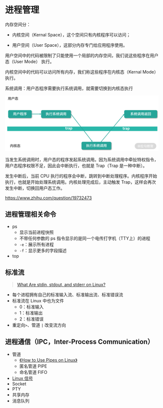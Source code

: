 
# 进程管理
内存空间分：

- 内核空间（Kernal Space），这个空间只有内核程序可以访问；

- 用户空间（User Space），这部分内存专门给应用程序使用。

用户空间中的代码被限制了只能使用一个局部的内存空间，我们说这些程序在用户态（User Mode） 执行。

内核空间中的代码可以访问所有内存，我们称这些程序在内核态（Kernal Mode） 执行。



系统调用：用户态程序需要执行系统调用，就需要切换到内核态执行

<img src="./images/CgqCHl-Sm3mAG_x-AAC5MxhOcCc621.png" alt="Lark20201023-165439.png" style="zoom: 50%;" />

当发生系统调用时，用户态的程序发起系统调用。因为系统调用中牵扯特权指令，用户态程序权限不足，因此会中断执行，也就是 Trap（Trap 是一种中断）。

发生中断后，当前 CPU 执行的程序会中断，跳转到中断处理程序。内核程序开始执行，也就是开始处理系统调用。内核处理完成后，主动触发 Trap，这样会再次发生中断，切换回用户态工作。





https://www.zhihu.com/question/19732473

## 进程管理相关命令

- ps
  - 显示当前进程快照
  - 不带任何参数的 ps 指令显示的是同一个电传打字机（TTY上）的进程
  - `-e`：展示所有进程
  - `-f`：显示更多的字段描述
- top

## 标准流

> [What Are stdin, stdout, and stderr on Linux?](https://www.howtogeek.com/435903/what-are-stdin-stdout-and-stderr-on-linux/)

- 每个进程拥有自己的标准输入流、标准输出流、标准错误流
- 标准流在 Linux 中也为文件
  - 0：标准输入
  - 1：标准输出
  - 2：标准错误
- 重定向`>`、管道 `|` 改变流方向 

## 进程通信（IPC，Inter-Process Communication）

- 管道
  - [《How to Use Pipes on Linux》](https://www.howtogeek.com/438882/how-to-use-pipes-on-linux/)
  - 匿名管道 PIPE
  - 命名管道 FIFO
- [Linux 信号](./Linux%20%E4%BF%A1%E5%8F%B7.md)
- Socket
- PTY
- 共享内存
- 消息队列